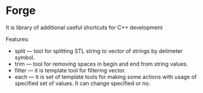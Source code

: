 Forge
=====

It is library of additional useful shortcuts for C++ development

Features:
* split — tool for splitting STL string to vector of strings by delimeter symbol.
* trim — tool for removing spaces in begin and end from string values.
* filter — it is template tool for filtering vector.
* each — it is set of template tools for making some actions with usage of specified set of values. It can change specified or no.
